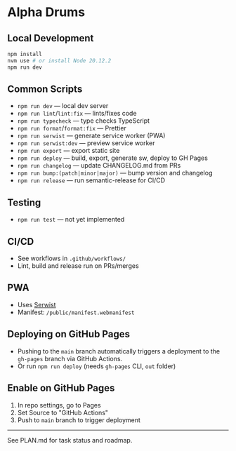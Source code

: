 # Alpha Drums

## Local Development

```sh
npm install
nvm use # or install Node 20.12.2
npm run dev
```

## Common Scripts

- `npm run dev` — local dev server
- `npm run lint`/`lint:fix` — lints/fixes code
- `npm run typecheck` — type checks TypeScript
- `npm run format`/`format:fix` — Prettier
- `npm run serwist` — generate service worker (PWA)
- `npm run serwist:dev` — preview service worker
- `npm run export` — export static site
- `npm run deploy` — build, export, generate sw, deploy to GH Pages
- `npm run changelog` — update CHANGELOG.md from PRs
- `npm run bump:(patch|minor|major)` — bump version and changelog
- `npm run release` — run semantic-release for CI/CD

## Testing
- `npm run test` — not yet implemented

## CI/CD
- See workflows in `.github/workflows/`
- Lint, build and release run on PRs/merges

## PWA
- Uses [Serwist](https://serwist.pages.dev/docs/next)
- Manifest: `/public/manifest.webmanifest`

## Deploying on GitHub Pages
- Pushing to the `main` branch automatically triggers a deployment to the `gh-pages` branch via GitHub Actions.
- Or run `npm run deploy` (needs `gh-pages` CLI, `out` folder)

## Enable on GitHub Pages
1. In repo settings, go to Pages
2. Set Source to "GitHub Actions"
3. Push to `main` branch to trigger deployment

---

See PLAN.md for task status and roadmap.

